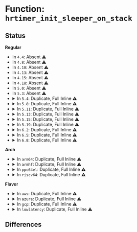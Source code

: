 # Function: <code>hrtimer_init_sleeper_on_stack</code>

## Status
<b>Regular</b>
<ul>
<li>
In <code>4.4</code>: Absent ⚠️
</li>
<li>
In <code>4.8</code>: Absent ⚠️
</li>
<li>
In <code>4.10</code>: Absent ⚠️
</li>
<li>
In <code>4.13</code>: Absent ⚠️
</li>
<li>
In <code>4.15</code>: Absent ⚠️
</li>
<li>
In <code>4.18</code>: Absent ⚠️
</li>
<li>
In <code>5.0</code>: Absent ⚠️
</li>
<li>
In <code>5.3</code>: Absent ⚠️
</li>
<li>
<details>
<summary>In <code>5.4</code>: Duplicate, Full Inline ⚠️</summary>

**Collision:** Static Duplication

**Inline:** Full

**Transformation:** False

**Instances:**

```
In kernel/time/hrtimer.c (ffffffff81ad3c20)
Location: include/linux/hrtimer.h:396
Inline: True
Inline callers:
  - kernel/time/hrtimer.c:schedule_hrtimeout_range_clock
  - kernel/time/hrtimer.c:hrtimer_nanosleep
  - kernel/time/hrtimer.c:hrtimer_nanosleep_restart
```
```
In kernel/futex.c (ffffffff8114d94a)
Location: include/linux/hrtimer.h:396
Inline: True
Inline callers:
  - kernel/futex.c:futex_lock_pi
  - kernel/futex.c:futex_wait
```
```
In fs/aio.c (ffffffff8133b300)
Location: include/linux/hrtimer.h:396
Inline: True
Inline callers:
  - fs/aio.c:read_events
```
```
In block/blk-mq.c (ffffffff814efb34)
Location: include/linux/hrtimer.h:396
Inline: True
```
</details>
</li>
<li>
<details>
<summary>In <code>5.8</code>: Duplicate, Full Inline ⚠️</summary>

**Collision:** Static Duplication

**Inline:** Full

**Transformation:** False

**Instances:**

```
In kernel/time/hrtimer.c (ffffffff81bcbc30)
Location: include/linux/hrtimer.h:396
Inline: True
Inline callers:
  - kernel/time/hrtimer.c:schedule_hrtimeout_range_clock
  - kernel/time/hrtimer.c:hrtimer_nanosleep
  - kernel/time/hrtimer.c:hrtimer_nanosleep_restart
```
```
In kernel/futex.c (ffffffff8115cf0a)
Location: include/linux/hrtimer.h:396
Inline: True
Inline callers:
  - kernel/futex.c:futex_lock_pi
  - kernel/futex.c:futex_wait
```
```
In fs/aio.c (ffffffff81375cc0)
Location: include/linux/hrtimer.h:396
Inline: True
Inline callers:
  - fs/aio.c:read_events
```
```
In block/blk-mq.c (ffffffff8154ef53)
Location: include/linux/hrtimer.h:396
Inline: True
```
</details>
</li>
<li>
<details>
<summary>In <code>5.11</code>: Duplicate, Full Inline ⚠️</summary>

**Collision:** Static Duplication

**Inline:** Full

**Transformation:** False

**Instances:**

```
In kernel/time/hrtimer.c (ffffffff81c44a53)
Location: include/linux/hrtimer.h:397
Inline: True
Inline callers:
  - kernel/time/hrtimer.c:schedule_hrtimeout_range_clock
  - kernel/time/hrtimer.c:hrtimer_nanosleep
  - kernel/time/hrtimer.c:hrtimer_nanosleep_restart
```
```
In kernel/futex.c (ffffffff811590f4)
Location: include/linux/hrtimer.h:397
Inline: True
Inline callers:
  - kernel/futex.c:futex_lock_pi
  - kernel/futex.c:futex_wait
```
```
In fs/aio.c (ffffffff81383b90)
Location: include/linux/hrtimer.h:397
Inline: True
Inline callers:
  - fs/aio.c:read_events
```
```
In block/blk-mq.c (ffffffff8156cbb8)
Location: include/linux/hrtimer.h:397
Inline: True
Inline callers:
  - block/blk-mq.c:blk_mq_poll_hybrid
```
</details>
</li>
<li>
<details>
<summary>In <code>5.13</code>: Duplicate, Full Inline ⚠️</summary>

**Collision:** Static Duplication

**Inline:** Full

**Transformation:** False

**Instances:**

```
In kernel/time/hrtimer.c (ffffffff81c37cc3)
Location: include/linux/hrtimer.h:397
Inline: True
Inline callers:
  - kernel/time/hrtimer.c:schedule_hrtimeout_range_clock
  - kernel/time/hrtimer.c:hrtimer_nanosleep
  - kernel/time/hrtimer.c:hrtimer_nanosleep_restart
```
```
In kernel/futex.c (ffffffff8115b344)
Location: include/linux/hrtimer.h:397
Inline: True
Inline callers:
  - kernel/futex.c:futex_lock_pi
  - kernel/futex.c:futex_wait
```
```
In fs/aio.c (ffffffff8138a920)
Location: include/linux/hrtimer.h:397
Inline: True
Inline callers:
  - fs/aio.c:read_events
```
```
In block/blk-mq.c (ffffffff81574a58)
Location: include/linux/hrtimer.h:397
Inline: True
Inline callers:
  - block/blk-mq.c:blk_mq_poll_hybrid
```
</details>
</li>
<li>
<details>
<summary>In <code>5.15</code>: Duplicate, Full Inline ⚠️</summary>

**Collision:** Static Duplication

**Inline:** Full

**Transformation:** False

**Instances:**

```
In kernel/time/hrtimer.c (ffffffff81d56583)
Location: include/linux/hrtimer.h:393
Inline: True
Inline callers:
  - kernel/time/hrtimer.c:schedule_hrtimeout_range_clock
  - kernel/time/hrtimer.c:hrtimer_nanosleep
  - kernel/time/hrtimer.c:hrtimer_nanosleep_restart
```
```
In kernel/futex.c (ffffffff8117fe66)
Location: include/linux/hrtimer.h:393
Inline: True
Inline callers:
  - kernel/futex.c:futex_lock_pi
  - kernel/futex.c:futex_wait
```
```
In fs/aio.c (ffffffff813d7c30)
Location: include/linux/hrtimer.h:393
Inline: True
Inline callers:
  - fs/aio.c:read_events
```
```
In block/blk-mq.c (ffffffff815d8f76)
Location: include/linux/hrtimer.h:393
Inline: True
Inline callers:
  - block/blk-mq.c:blk_mq_poll_hybrid
```
</details>
</li>
<li>
<details>
<summary>In <code>5.19</code>: Duplicate, Full Inline ⚠️</summary>

**Collision:** Static Duplication

**Inline:** Full

**Transformation:** False

**Instances:**

```
In kernel/time/hrtimer.c (ffffffff81f283ee)
Location: include/linux/hrtimer.h:393
Inline: True
Inline callers:
  - kernel/time/hrtimer.c:schedule_hrtimeout_range_clock
  - kernel/time/hrtimer.c:hrtimer_nanosleep
  - kernel/time/hrtimer.c:hrtimer_nanosleep_restart
```
```
In kernel/futex/core.c (ffffffff811b253c)
Location: include/linux/hrtimer.h:393
Inline: True
Inline callers:
  - kernel/futex/core.c:futex_setup_timer
```
```
In fs/aio.c (ffffffff81461fa0)
Location: include/linux/hrtimer.h:393
Inline: True
Inline callers:
  - fs/aio.c:read_events
```
```
In block/blk-mq.c (ffffffff81686c81)
Location: include/linux/hrtimer.h:393
Inline: True
Inline callers:
  - block/blk-mq.c:blk_mq_poll_hybrid
```
</details>
</li>
<li>
<details>
<summary>In <code>6.2</code>: Duplicate, Full Inline ⚠️</summary>

**Collision:** Static Duplication

**Inline:** Full

**Transformation:** False

**Instances:**

```
In kernel/time/hrtimer.c (ffffffff820d403e)
Location: include/linux/hrtimer.h:393
Inline: True
Inline callers:
  - kernel/time/hrtimer.c:schedule_hrtimeout_range_clock
  - kernel/time/hrtimer.c:hrtimer_nanosleep
  - kernel/time/hrtimer.c:hrtimer_nanosleep_restart
```
```
In kernel/futex/core.c (ffffffff811f33cc)
Location: include/linux/hrtimer.h:393
Inline: True
Inline callers:
  - kernel/futex/core.c:futex_setup_timer
```
```
In fs/aio.c (ffffffff814f2160)
Location: include/linux/hrtimer.h:393
Inline: True
Inline callers:
  - fs/aio.c:read_events
```
```
In block/blk-mq.c (ffffffff81744951)
Location: include/linux/hrtimer.h:393
Inline: True
Inline callers:
  - block/blk-mq.c:blk_mq_poll_hybrid
```
</details>
</li>
<li>
<details>
<summary>In <code>6.5</code>: Duplicate, Full Inline ⚠️</summary>

**Collision:** Static Duplication

**Inline:** Full

**Transformation:** False

**Instances:**

```
In kernel/time/hrtimer.c (ffffffff82158298)
Location: include/linux/hrtimer.h:393
Inline: True
Inline callers:
  - kernel/time/hrtimer.c:schedule_hrtimeout_range_clock
  - kernel/time/hrtimer.c:hrtimer_nanosleep
  - kernel/time/hrtimer.c:hrtimer_nanosleep_restart
```
```
In kernel/futex/core.c (ffffffff81207b4c)
Location: include/linux/hrtimer.h:393
Inline: True
Inline callers:
  - kernel/futex/core.c:futex_setup_timer
```
```
In fs/aio.c (ffffffff81528da0)
Location: include/linux/hrtimer.h:393
Inline: True
Inline callers:
  - fs/aio.c:read_events
```
</details>
</li>
<li>
<details>
<summary>In <code>6.8</code>: Duplicate, Full Inline ⚠️</summary>

**Collision:** Static Duplication

**Inline:** Full

**Transformation:** False

**Instances:**

```
In kernel/time/hrtimer.c (ffffffff8223b108)
Location: include/linux/hrtimer.h:355
Inline: True
Inline callers:
  - kernel/time/hrtimer.c:schedule_hrtimeout_range_clock
  - kernel/time/hrtimer.c:hrtimer_nanosleep
  - kernel/time/hrtimer.c:hrtimer_nanosleep_restart
```
```
In kernel/futex/core.c (ffffffff8121ed5c)
Location: include/linux/hrtimer.h:355
Inline: True
Inline callers:
  - kernel/futex/core.c:futex_setup_timer
```
```
In fs/aio.c (ffffffff8155ceaf)
Location: include/linux/hrtimer.h:355
Inline: True
Inline callers:
  - fs/aio.c:read_events
```
</details>
</li>
</ul>
<b>Arch</b>
<ul>
<li>
<details>
<summary>In <code>arm64</code>: Duplicate, Full Inline ⚠️</summary>

**Collision:** Static Duplication

**Inline:** Full

**Transformation:** False

**Instances:**

```
In kernel/time/hrtimer.c (ffff800010da67c8)
Location: include/linux/hrtimer.h:396
Inline: True
Inline callers:
  - kernel/time/hrtimer.c:schedule_hrtimeout_range_clock
  - kernel/time/hrtimer.c:hrtimer_nanosleep
  - kernel/time/hrtimer.c:hrtimer_nanosleep_restart
```
```
In kernel/futex.c (ffff8000101ba024)
Location: include/linux/hrtimer.h:396
Inline: True
Inline callers:
  - kernel/futex.c:futex_lock_pi
  - kernel/futex.c:futex_wait
```
```
In fs/aio.c (ffff8000103fbd30)
Location: include/linux/hrtimer.h:396
Inline: True
Inline callers:
  - fs/aio.c:read_events
```
```
In block/blk-mq.c (ffff8000105ed914)
Location: include/linux/hrtimer.h:396
Inline: True
```
</details>
</li>
<li>
<details>
<summary>In <code>armhf</code>: Duplicate, Full Inline ⚠️</summary>

**Collision:** Static Duplication

**Inline:** Full

**Transformation:** False

**Instances:**

```
In kernel/time/hrtimer.c (c0e9e5b4)
Location: include/linux/hrtimer.h:396
Inline: True
Inline callers:
  - kernel/time/hrtimer.c:schedule_hrtimeout_range_clock
  - kernel/time/hrtimer.c:hrtimer_nanosleep
  - kernel/time/hrtimer.c:hrtimer_nanosleep_restart
```
```
In kernel/futex.c (c0403c90)
Location: include/linux/hrtimer.h:396
Inline: True
Inline callers:
  - kernel/futex.c:futex_lock_pi
  - kernel/futex.c:futex_wait
```
```
In fs/aio.c (c05cfb7c)
Location: include/linux/hrtimer.h:396
Inline: True
Inline callers:
  - fs/aio.c:do_io_getevents
```
```
In block/blk-mq.c (c079b250)
Location: include/linux/hrtimer.h:396
Inline: True
```
</details>
</li>
<li>
<details>
<summary>In <code>ppc64el</code>: Duplicate, Full Inline ⚠️</summary>

**Collision:** Static Duplication

**Inline:** Full

**Transformation:** False

**Instances:**

```
In kernel/time/hrtimer.c (c000000000ee9008)
Location: include/linux/hrtimer.h:396
Inline: True
Inline callers:
  - kernel/time/hrtimer.c:schedule_hrtimeout_range_clock
  - kernel/time/hrtimer.c:hrtimer_nanosleep
  - kernel/time/hrtimer.c:hrtimer_nanosleep_restart
```
```
In kernel/futex.c (c000000000221964)
Location: include/linux/hrtimer.h:396
Inline: True
Inline callers:
  - kernel/futex.c:futex_lock_pi
  - kernel/futex.c:futex_wait
```
```
In fs/aio.c (c0000000005035e0)
Location: include/linux/hrtimer.h:396
Inline: True
Inline callers:
  - fs/aio.c:read_events
```
```
In block/blk-mq.c (c000000000785034)
Location: include/linux/hrtimer.h:396
Inline: True
```
</details>
</li>
<li>
<details>
<summary>In <code>riscv64</code>: Duplicate, Full Inline ⚠️</summary>

**Collision:** Static Duplication

**Inline:** Full

**Transformation:** False

**Instances:**

```
In kernel/time/hrtimer.c (ffffffe0008c8b7e)
Location: include/linux/hrtimer.h:396
Inline: True
Inline callers:
  - kernel/time/hrtimer.c:schedule_hrtimeout_range_clock
  - kernel/time/hrtimer.c:hrtimer_nanosleep
  - kernel/time/hrtimer.c:hrtimer_nanosleep_restart
```
```
In kernel/futex.c (ffffffe00013fb28)
Location: include/linux/hrtimer.h:396
Inline: True
Inline callers:
  - kernel/futex.c:futex_lock_pi
  - kernel/futex.c:futex_wait
```
```
In fs/aio.c (ffffffe0002a99ae)
Location: include/linux/hrtimer.h:396
Inline: True
Inline callers:
  - fs/aio.c:read_events
```
```
In block/blk-mq.c (ffffffe00042e112)
Location: include/linux/hrtimer.h:396
Inline: True
```
</details>
</li>
</ul>
<b>Flavor</b>
<ul>
<li>
<details>
<summary>In <code>aws</code>: Duplicate, Full Inline ⚠️</summary>

**Collision:** Static Duplication

**Inline:** Full

**Transformation:** False

**Instances:**

```
In kernel/time/hrtimer.c (ffffffff81a72a90)
Location: include/linux/hrtimer.h:396
Inline: True
Inline callers:
  - kernel/time/hrtimer.c:schedule_hrtimeout_range_clock
  - kernel/time/hrtimer.c:hrtimer_nanosleep
  - kernel/time/hrtimer.c:hrtimer_nanosleep_restart
```
```
In kernel/futex.c (ffffffff81145f6a)
Location: include/linux/hrtimer.h:396
Inline: True
Inline callers:
  - kernel/futex.c:futex_lock_pi
  - kernel/futex.c:futex_wait
```
```
In fs/aio.c (ffffffff813338e0)
Location: include/linux/hrtimer.h:396
Inline: True
Inline callers:
  - fs/aio.c:read_events
```
```
In block/blk-mq.c (ffffffff814e8114)
Location: include/linux/hrtimer.h:396
Inline: True
```
</details>
</li>
<li>
<details>
<summary>In <code>azure</code>: Duplicate, Full Inline ⚠️</summary>

**Collision:** Static Duplication

**Inline:** Full

**Transformation:** False

**Instances:**

```
In kernel/time/hrtimer.c (ffffffff81a2ee60)
Location: include/linux/hrtimer.h:396
Inline: True
Inline callers:
  - kernel/time/hrtimer.c:schedule_hrtimeout_range_clock
  - kernel/time/hrtimer.c:hrtimer_nanosleep
  - kernel/time/hrtimer.c:hrtimer_nanosleep_restart
```
```
In kernel/futex.c (ffffffff8113927a)
Location: include/linux/hrtimer.h:396
Inline: True
Inline callers:
  - kernel/futex.c:futex_lock_pi
  - kernel/futex.c:futex_wait
```
```
In fs/aio.c (ffffffff81324550)
Location: include/linux/hrtimer.h:396
Inline: True
Inline callers:
  - fs/aio.c:read_events
```
```
In block/blk-mq.c (ffffffff814d8684)
Location: include/linux/hrtimer.h:396
Inline: True
```
</details>
</li>
<li>
<details>
<summary>In <code>gcp</code>: Duplicate, Full Inline ⚠️</summary>

**Collision:** Static Duplication

**Inline:** Full

**Transformation:** False

**Instances:**

```
In kernel/time/hrtimer.c (ffffffff81adeea0)
Location: include/linux/hrtimer.h:396
Inline: True
Inline callers:
  - kernel/time/hrtimer.c:schedule_hrtimeout_range_clock
  - kernel/time/hrtimer.c:hrtimer_nanosleep
  - kernel/time/hrtimer.c:hrtimer_nanosleep_restart
```
```
In kernel/futex.c (ffffffff81143e1a)
Location: include/linux/hrtimer.h:396
Inline: True
Inline callers:
  - kernel/futex.c:futex_lock_pi
  - kernel/futex.c:futex_wait
```
```
In fs/aio.c (ffffffff813313b0)
Location: include/linux/hrtimer.h:396
Inline: True
Inline callers:
  - fs/aio.c:read_events
```
```
In block/blk-mq.c (ffffffff814e41a4)
Location: include/linux/hrtimer.h:396
Inline: True
```
</details>
</li>
<li>
<details>
<summary>In <code>lowlatency</code>: Duplicate, Full Inline ⚠️</summary>

**Collision:** Static Duplication

**Inline:** Full

**Transformation:** False

**Instances:**

```
In kernel/time/hrtimer.c (ffffffff81aeb330)
Location: include/linux/hrtimer.h:396
Inline: True
Inline callers:
  - kernel/time/hrtimer.c:schedule_hrtimeout_range_clock
  - kernel/time/hrtimer.c:hrtimer_nanosleep
  - kernel/time/hrtimer.c:hrtimer_nanosleep_restart
```
```
In kernel/futex.c (ffffffff8114feaa)
Location: include/linux/hrtimer.h:396
Inline: True
Inline callers:
  - kernel/futex.c:futex_lock_pi
  - kernel/futex.c:futex_wait
```
```
In fs/aio.c (ffffffff81343f9f)
Location: include/linux/hrtimer.h:396
Inline: True
Inline callers:
  - fs/aio.c:read_events
```
```
In block/blk-mq.c (ffffffff814fd724)
Location: include/linux/hrtimer.h:396
Inline: True
```
</details>
</li>
</ul>

## Differences
